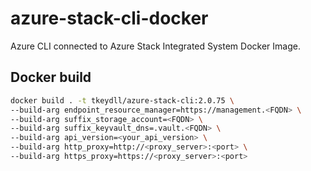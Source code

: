 # azure-stack-cli-docker
Azure CLI connected to Azure Stack Integrated System Docker Image.


## Docker build

```bash
docker build . -t tkeydll/azure-stack-cli:2.0.75 \
--build-arg endpoint_resource_manager=https://management.<FQDN> \
--build-arg suffix_storage_account=<FQDN> \
--build-arg suffix_keyvault_dns=.vault.<FQDN> \
--build-arg api_version=<your_api_version> \
--build-arg http_proxy=http://<proxy_server>:<port> \
--build-arg https_proxy=https://<proxy_server>:<port>
```
